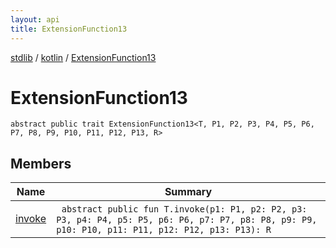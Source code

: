 ```yaml
---
layout: api
title: ExtensionFunction13
---
```

[stdlib](../../index.html) / [kotlin](../index.html) / [ExtensionFunction13](index.html)

# ExtensionFunction13

```
abstract public trait ExtensionFunction13<T, P1, P2, P3, P4, P5, P6, P7, P8, P9, P10, P11, P12, P13, R> 
```
## Members
| Name | Summary |
|------|---------|
|[invoke](invoke.html)|&nbsp;&nbsp;`abstract public fun T.invoke(p1: P1, p2: P2, p3: P3, p4: P4, p5: P5, p6: P6, p7: P7, p8: P8, p9: P9, p10: P10, p11: P11, p12: P12, p13: P13): R`<br>|
